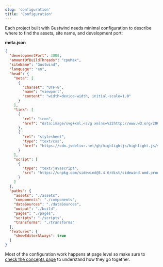 ```yaml
---
slug: 'configuration'
title: 'Configuration'
---
```

Each project built with Gustwind needs minimal configuration to describe where to find the assets, site name, and development port:

**meta.json**

```json
{
  "developmentPort": 3000,
  "amountOfBuildThreads": "cpuMax",
  "siteName": "Gustwind",
  "language": "en",
  "head": {
    "meta": [
      {
        "charset": "UTF-8",
        "name": "viewport",
        "content": "width=device-width, initial-scale=1.0"
      }
    ],
    "link": [
      {
        "rel": "icon",
        "href": "data:image/svg+xml,<svg xmlns=%22http://www.w3.org/2000/svg%22 viewBox=%220 0 100 100%22><text y=%22.9em%22 font-size=%2290%22>🐳</text></svg>"
      },
      {
        "rel": "stylesheet",
        "type": "text/css",
        "href": "https://cdn.jsdelivr.net/gh/highlightjs/highlight.js/src/styles/github.css"
      }
    ],
    "script": [
      {
        "type": "text/javascript",
        "src": "https://unpkg.com/sidewind@5.4.6/dist/sidewind.umd.production.min.js"
      }
    ]
  },
  "paths": {
    "assets": "./assets",
    "components": "./components",
    "dataSources": "./dataSources",
    "output": "./build",
    "pages": "./pages",
    "scripts": "./scripts",
    "transforms": "./transforms"
  },
  "features": {
    "showEditorAlways": true
  }
}
```

Most of the configuration work happens at page level so make sure to [check the concepts page](/concepts/) to understand how they go together.
